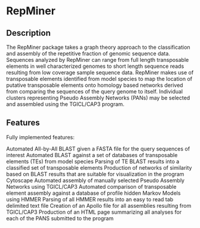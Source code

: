 RepMiner
========

Description
-----------

The RepMiner package takes a graph theory approach to the classification and assembly of the repetitive fraction of genomic sequence data. Sequences analyzed by RepMiner can range from full length transposable elements in well characterized genomes to short length sequence reads resulting from low coverage sample sequence data. RepMiner makes use of transposable elements identified from model species to map the location of putative transposable elements onto homology based networks derived from comparing the sequences of the query genome to itself. Individual clusters representing Pseudo Assembly Networks (PANs) may be selected and assembled using the TGICL/CAP3 program.


Features
--------

Fully implemented features:

Automated All-by-All BLAST given a FASTA file for the query sequences of interest
Automated BLAST against a set of databases of transposable elements (TEs) from model species
Parsing of TE BLAST results into a classified set of transposable elements
Production of networks of similarity based on BLAST results that are suitable for visualization in the program Cytoscape
Automated assembly of manually selected Pseudo Assembly Networks using TGICL/CAP3
Automated comparison of transposable element assembly against a database of profile hidden Markov Models using HMMER
Parsing of all HMMER results into an easy to read tab delimited text file
Creation of an Apollo file for all assemblies resulting from TGICL/CAP3
Production of an HTML page summarizing all analyses for each of the PANS submitted to the program
